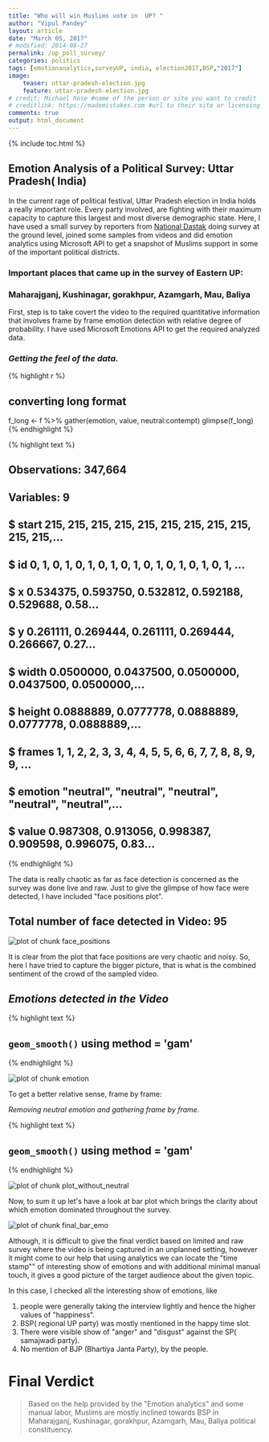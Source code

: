 ```yaml
---
title: "Who will win Muslims vote in  UP? "
author: "Vipul Pandey"
layout: article
date: "March 05, 2017"
# modified: 2014-08-27
permalink: /up_poll_survey/
categories: politics
tags: [emotionanalytics,surveyUP, india, election2017,BSP,"2017"]
image:
    teaser: uttar-pradesh-election.jpg
    feature: uttar-pradesh-election.jpg
# credit: Michael Rose #name of the person or site you want to credit
# creditlink: https://mademistakes.com #url to their site or licensing
comments: true
output: html_document
---
```


 {% include toc.html %}
 
## Emotion Analysis of a Political Survey: Uttar Pradesh( India)
 
In the current rage of political festival, Uttar Pradesh election in India holds a really important role. Every party involved, are fighting with their maximum capacity to capture this largest and most diverse demographic state.
Here, I have used a small survey by reporters from [National Dastak](http://www.nationaldastak.com) doing survey at the ground level, joined some samples from videos and did emotion analytics using Microsoft API to get a snapshot of Muslims support in some of the important political districts.
 
### Important places that came up in the survey of Eastern UP:
 
### Maharajganj, Kushinagar, gorakhpur, Azamgarh, Mau, Baliya
 
First, step is to take covert the video to the required quantitative information that involves frame by frame emotion detection with relative degree of probability. I have used Microsoft Emotions API to get the required analyzed data.
 
### *Getting the feel of the data.*
 
{% highlight r %}
## converting long format
f_long <- f %>% gather(emotion, value, neutral:contempt)
glimpse(f_long)
{% endhighlight %}

{% highlight text %}
## Observations: 347,664
## Variables: 9
## $ start   <int> 215, 215, 215, 215, 215, 215, 215, 215, 215, 215, 215,...
## $ id      <int> 0, 1, 0, 1, 0, 1, 0, 1, 0, 1, 0, 1, 0, 1, 0, 1, 0, 1, ...
## $ x       <dbl> 0.534375, 0.593750, 0.532812, 0.592188, 0.529688, 0.58...
## $ y       <dbl> 0.261111, 0.269444, 0.261111, 0.269444, 0.266667, 0.27...
## $ width   <dbl> 0.0500000, 0.0437500, 0.0500000, 0.0437500, 0.0500000,...
## $ height  <dbl> 0.0888889, 0.0777778, 0.0888889, 0.0777778, 0.0888889,...
## $ frames  <int> 1, 1, 2, 2, 3, 3, 4, 4, 5, 5, 6, 6, 7, 7, 8, 8, 9, 9, ...
## $ emotion <chr> "neutral", "neutral", "neutral", "neutral", "neutral",...
## $ value   <dbl> 0.987308, 0.913056, 0.998387, 0.909598, 0.996075, 0.83...
{% endhighlight %}
 
The data is really chaotic as far as face detection is concerned as the survey was done live and raw. Just to give the glimpse of how face were detected, I have included "face positions plot".
 
## Total number of face detected in Video: 95
![plot of chunk face_positions](/images/face_positions-1.png)
 
 
It is clear from the plot that face positions are very chaotic and noisy. So, here I have tried to capture the bigger picture, that is what is the combined sentiment of the crowd of the sampled video.
 
## *Emotions detected in the Video*

{% highlight text %}
## `geom_smooth()` using method = 'gam'
{% endhighlight %}

![plot of chunk emotion](/images/emotion-1.png)
 
To get a better relative sense, frame by frame:
 
*Removing neutral emotion and gathering frame by frame.*
 

{% highlight text %}
## `geom_smooth()` using method = 'gam'
{% endhighlight %}

![plot of chunk plot_without_neutral](/images/plot_without_neutral-1.png)
 
 
Now, to sum it up let's have a look at bar plot which brings the clarity about which emotion dominated throughout the survey.
 
![plot of chunk final_bar_emo](/images/final_bar_emo-1.png)
 
Although, it is difficult to give the final verdict based on limited and raw survey where the video is being captured in an unplanned setting, however it might come to our help that using analytics we can locate the "time stamp"" of interesting show of emotions and with additional minimal manual touch, it gives a good picture of the target audience about the given topic.   
 
In this case, I checked all the interesting show of emotions, like    
1. people were generally taking the interview lightly and hence the higher values of "happiness".    
2. BSP( regional UP party) was mostly mentioned in the happy time slot.     
3. There were visible show of "anger" and "disgust" against the SP( samajwadi party).    
4. No mention of BJP (Bhartiya Janta Party), by the people.     
 
# Final Verdict 
 
>Based on the help provided by the "Emotion analytics" and some manual labor, Muslims are mostly inclined towards BSP in  Maharajganj, Kushinagar, gorakhpur, Azamgarh, Mau, Baliya political constituency.
 
 
